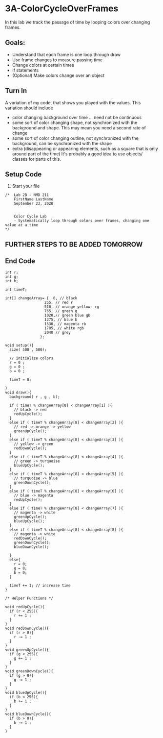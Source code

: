 # 3A-ColorCycleOverFrames
In this lab we track the passage of time by looping colors over changing frames.

## Goals:
- Understand that each frame is one loop through draw
- Use frame changes to measure passing time
- Change colors at certain times
- If statements
- (Optional) Make colors change over an object

## Turn In
A variation of my code, that shows you played with the values. This variation should include
- color changing background over time ... need not be continuous
- some sort of color changing shape, not synchronized with the background and shape. This may mean you need a second rate of change
- some sort of color changing outline, not synchronized with the background, can be synchronized with the shape
- extra (disappearing or appearing elements, such as a square that is only around part of the time)
It's probably a good idea to use objects/ classes for parts of this.
## Setup Code
1. Start your file
```processing
/*  Lab 2B - NMD 211
    FirstName LastName
    September 23, 2020
    
    
    Color Cycle Lab
    - Systematically loop through colors over frames, changing one value at a time
*/
```
## FURTHER STEPS TO BE ADDED TOMORROW
## End Code
```processing
int r;
int g;
int b;

int timeT;

int[] changeArray= {  0, // black 
                  255, // red r
                  510, // orange yellow- rg
                  765, // green g
                  1020,// green blue gb
                  1275, // blue b
                  1530, // magenta rb
                  1785, // white rgb
                  2040 // grey
                };

void setup(){
  size( 500 , 500);
  
  // initialize colors
  r = 0 ;
  g = 0 ;
  b = 0 ;
  
  timeT = 0;
  
}
void draw(){
  background( r , g , b);
  
  if ( timeT % changeArray[8] < changeArray[1] ){
    // black -> red
    redUpCycle();
  }
  else if ( timeT % changeArray[8] < changeArray[2] ){
    // red -> orange -> yellow
    greenUpCycle();
  }
  else if ( timeT % changeArray[8] < changeArray[3] ){
    // yellow -> green
    redDownCycle();
  }
  else if ( timeT % changeArray[8] < changeArray[4] ){
    // green -> turquoise
    blueUpCycle();
  }
  else if ( timeT % changeArray[8] < changeArray[5] ){
    // turquoise -> blue
    greenDownCycle();
  }
  else if ( timeT % changeArray[8] < changeArray[6] ){
    // blue -> magenta
    redUpCycle();
  }
  else if ( timeT % changeArray[8] < changeArray[7] ){
    // magenta -> white
    greenUpCycle();
    blueUpCycle();
  }
  else if ( timeT % changeArray[8] < changeArray[8] ){
    // magenta -> white
    redDownCycle();
    greenDownCycle();
    blueDownCycle();

  }
  else{
    r = 0;
    g = 0;
    b = 0;
  }
  
  timeT += 1; // increase time
}

/* Helper Functions */

void redUpCycle(){
  if (r < 255){
    r += 1 ;
  }
}
void redDownCycle(){
  if (r > 0){
    r -= 1 ;
  }
}
void greenUpCycle(){
  if (g < 255){
    g += 1 ;
  }
}
void greenDownCycle(){
  if (g > 0){
    g -= 1 ;
  }
}
void blueUpCycle(){
  if (b < 255){
    b += 1 ;
  }
}
void blueDownCycle(){
  if (b > 0){
    b -= 1 ;
  }
}
```


